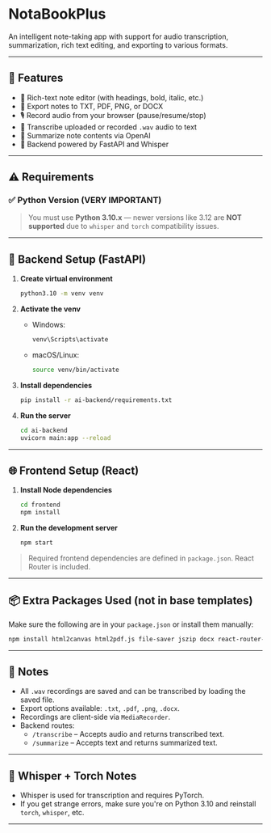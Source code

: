 # NotaBookPlus

An intelligent note-taking app with support for audio transcription, summarization, rich text editing, and exporting to various formats.

---

## 🚀 Features

- 📝 Rich-text note editor (with headings, bold, italic, etc.)
- 📂 Export notes to TXT, PDF, PNG, or DOCX
- 🎙️ Record audio from your browser (pause/resume/stop)
- 🔁 Transcribe uploaded or recorded `.wav` audio to text
- 📄 Summarize note contents via OpenAI
- 🧠 Backend powered by FastAPI and Whisper

---

## ⚠️ Requirements

### ✅ Python Version (VERY IMPORTANT)

> You must use **Python 3.10.x** — newer versions like 3.12 are **NOT supported** due to `whisper` and `torch` compatibility issues.

---

## 🧪 Backend Setup (FastAPI)

1. **Create virtual environment**
   ```bash
   python3.10 -m venv venv
   ```

2. **Activate the venv**
   - Windows:
     ```bash
     venv\Scripts\activate
     ```
   - macOS/Linux:
     ```bash
     source venv/bin/activate
     ```

3. **Install dependencies**
   ```bash
   pip install -r ai-backend/requirements.txt
   ```

4. **Run the server**
   ```bash
   cd ai-backend
   uvicorn main:app --reload
   ```

---

## 🌐 Frontend Setup (React)

1. **Install Node dependencies**
   ```bash
   cd frontend
   npm install
   ```

2. **Run the development server**
   ```bash
   npm start
   ```

> Required frontend dependencies are defined in `package.json`. React Router is included.

---

## 📦 Extra Packages Used (not in base templates)

Make sure the following are in your `package.json` or install them manually:

```bash
npm install html2canvas html2pdf.js file-saver jszip docx react-router-dom
```

---

## 📁 Notes

- All `.wav` recordings are saved and can be transcribed by loading the saved file.
- Export options available: `.txt`, `.pdf`, `.png`, `.docx`.
- Recordings are client-side via `MediaRecorder`.
- Backend routes:
  - `/transcribe` – Accepts audio and returns transcribed text.
  - `/summarize` – Accepts text and returns summarized text.

---

## 🧠 Whisper + Torch Notes

- Whisper is used for transcription and requires PyTorch.
- If you get strange errors, make sure you're on Python 3.10 and reinstall `torch`, `whisper`, etc.

---
